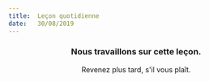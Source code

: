 ```yaml
---
title:  Leçon quotidienne
date:   30/08/2019
---
```


### <center>Nous travaillons sur cette leçon.</center>
<center>Revenez plus tard, s'il vous plaît.</center>